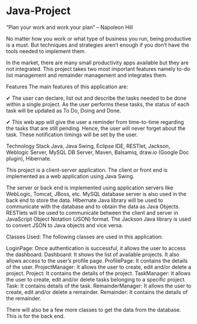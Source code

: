 # Java-Project

“Plan your work and work your plan” – Napoleon Hill
 
No matter how you work or what type of business you run, being productive is a must. But techniques and strategies aren’t enough if you don’t have the tools needed to implement them.

In the market, there are many small productivity apps available but they are not integrated. This project takes two most important features namely to-do list management and remainder management and integrates them.

Features
The main features of this application are:

✔ The user can declare, list out and describe the tasks needed to be done within a single project. As the user performs these tasks, the status of each task will be updated as To Do, Doing and Done.

✔ This web app will give the user a reminder from time-to-time regarding the tasks that are still pending. Hence, the user will never forget about the task. These notification timings will be set by the user.

Technology Stack
Java, Java Swing, Eclipse IDE, RESTlet, Jackson, Weblogic Server, MySQL DB Server, Maven, Balsamiq, draw.io (Google Doc plugin), Hibernate.

This project is a client-server application. The client or front end is implemented as a web application using Java Swing.

The server or back end is implemented using application servers like WebLogic, Tomcat, JBoss, etc. MySQL database server is also used in the back end to store the data. HIbernate Java library will be used to communicate with the database and to obtain the data as Java Objects. RESTlets will be used to communicate between the client and server in JavaScript Object Notation (JSON) format. The Jackson Java library is used to convert JSON to Java objects and vice versa.

Classes Used:
The following classes are used in this application:

LoginPage: 
 Once authentication is successful, it allows the user to access the dashboard.
Dashboard: 
 It shows the list of available projects. It also allows access to the user’s profile page.
ProfilePage: 
 It contains the details of the user.
ProjectManager: It allows the user to create, edit and/or delete a project.
Project: 
 It contains the details of the project.
TaskManager: 
 It allows the user to create, edit and/or delete tasks belonging to a specific project.
Task: 
 It contains details of the task.
RemainderManager: 
 It allows the user to create, edit and/or delete a remainder.
Remainder: 
 It contains the details of the remainder.

 There will also be a few more classes to get the data from the database. This is for the back end.
